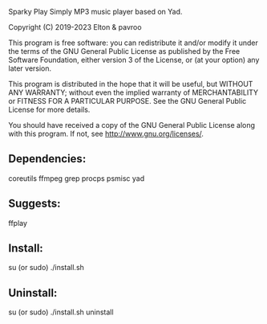 Sparky Play
Simply MP3 music player based on Yad.

Copyright (C) 2019-2023 Elton & pavroo

This program is free software: you can redistribute it and/or modify
it under the terms of the GNU General Public License as published by
the Free Software Foundation, either version 3 of the License, or
(at your option) any later version.

This program is distributed in the hope that it will be useful,
but WITHOUT ANY WARRANTY; without even the implied warranty of
MERCHANTABILITY or FITNESS FOR A PARTICULAR PURPOSE.  See the
GNU General Public License for more details.

You should have received a copy of the GNU General Public License
along with this program.  If not, see <http://www.gnu.org/licenses/>.

Dependencies:
-------------
coreutils
ffmpeg
grep
procps
psmisc
yad

Suggests:
-------------
ffplay

Install:
-------------
su (or sudo) 
./install.sh

Uninstall:
-------------
su (or sudo)
./install.sh uninstall
